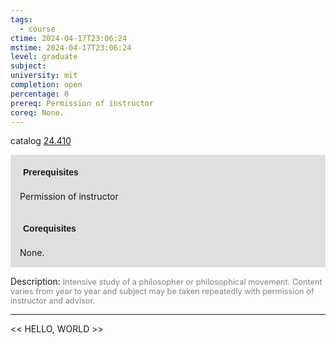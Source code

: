 ```yaml
---
tags:
  - course
ctime: 2024-04-17T23:06:24
mstime: 2024-04-17T23:06:24
level: graduate
subject: 
university: mit
completion: open
percentage: 0
prereq: Permission of instructor
coreq: None.
---
```


catalog [24.410](http://student.mit.edu/catalog/m24a.html#24.410)

<span style="display: block; padding: 15px; background-color: rgb(100, 100, 100, 0.2);"><font id="m_prereq2887_0" style="display: block; font-family: Arial, sans-serif; font-weight: bold; padding: 5px">Prerequisites</font><br><span id="prereq2887_0">Permission of instructor</span></span>
<span style="display: block; padding: 15px; background-color: rgb(100, 100, 100, 0.2);"><font id="m_coreq2887_0" style="display: block; font-family: Arial, sans-serif; font-weight: bold; padding: 5px">Corequisites</font><br><span id="coreq2887_0">None.</span></span>

<font style="">Description:</font>
<font style="color: grey; font-size: 0.8rem;">Intensive study of a philosopher or philosophical movement. Content varies from year to year and subject may be taken repeatedly with permission of instructor and advisor.</font>



---

<< HELLO, WORLD >>
